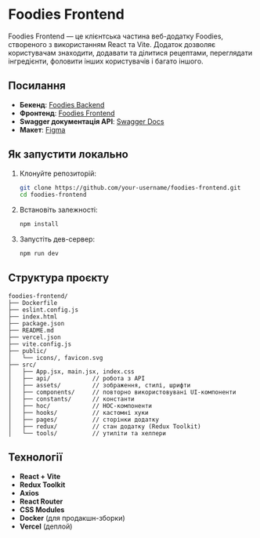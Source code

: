 # Foodies Frontend

Foodies Frontend — це клієнтська частина веб-додатку Foodies, створеного з використанням React та Vite. Додаток дозволяє користувачам знаходити, додавати та ділитися рецептами, переглядати інгредієнти, фоловити інших користувачів і багато іншого.

## Посилання

- **Бекенд**: [Foodies Backend](https://foodies-backend-yutr.onrender.com)
- **Фронтенд**: [Foodies Frontend](https://foodies-frontend-bice.vercel.app/)
- **Swagger документація API**: [Swagger Docs](https://foodies-backend-yutr.onrender.com/api-docs/)
- **Макет**: [Figma](https://www.figma.com/file/TKl7kDNvwtz62RsuWNnQ5E/Foodies?type=design&node-id=127-2517&mode=design&t=UejayJaJevVrIG5E-0)

## Як запустити локально

1. Клонуйте репозиторій:
   ```bash
   git clone https://github.com/your-username/foodies-frontend.git
   cd foodies-frontend
   ```
2. Встановіть залежності:
   ```bash
   npm install
   ```
3. Запустіть дев-сервер:
   ```bash
   npm run dev
   ```

## Структура проєкту

```
foodies-frontend/
├── Dockerfile
├── eslint.config.js
├── index.html
├── package.json
├── README.md
├── vercel.json
├── vite.config.js
├── public/
│   └── icons/, favicon.svg
├── src/
│   ├── App.jsx, main.jsx, index.css
│   ├── api/            // робота з API
│   ├── assets/         // зображення, стилі, шрифти
│   ├── components/     // повторно використовувані UI-компоненти
│   ├── constants/      // константи
│   ├── hoc/            // HOC-компоненти
│   ├── hooks/          // кастомні хуки
│   ├── pages/          // сторінки додатку
│   ├── redux/          // стан додатку (Redux Toolkit)
│   └── tools/          // утиліти та хелпери
```

## Технології

- **React + Vite**
- **Redux Toolkit**
- **Axios**
- **React Router**
- **CSS Modules**
- **Docker** (для продакшн-зборки)
- **Vercel** (деплой)
